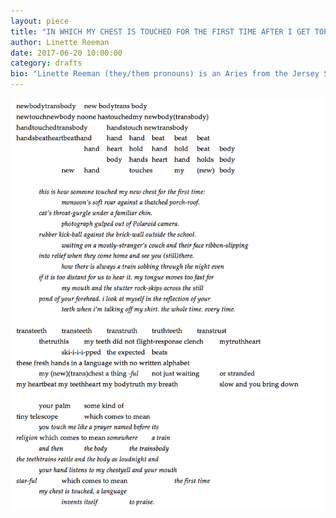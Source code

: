 ```yaml
---
layout: piece
title: "IN WHICH MY CHEST IS TOUCHED FOR THE FIRST TIME AFTER I GET TOP SURGERY"
author: Linette Reeman
date: 2017-06-20 10:00:00
category: drafts
bio: "Linette Reeman (they/them pronouns) is an Aries from the Jersey Shore, so they're not sure what you mean by 'speed limit.' They have work published or forthcoming in Blueshift Journal, Maps for Teeth, FreezeRay, Public Pool, and others. A multiple Pushcart Prize and Bettering American Poetry nominee, Linette is on the executive board of the Philadelphia Fuze Poetry Slam and is completing their BA in History. // LINETTEREEMAN.TUMBLR.COM"
---
```


![](/assets/june2017/reeman_chest.png)